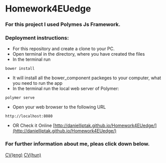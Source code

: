 # Homework4EUedge

### For this project I used Polymes Js Framework.

### Deployment instructions:
- For this repository and create a clone to your PC.
- Open terminal in the directory, where you have created the files
- In the terminal run
```
bower install
```
- It will install all the bower_component packeges to your computer, what you need to run the app
- In the terminal run the local web server of Polymer:
```
polymer serve
```
- Open your web browser to the following URL
```
http://localhost:8080
```
- OR Check it Online
[http://danielliptak.github.io/Homework4EUedge/](http://danielliptak.github.io/Homework4EUedge/)

### For further information about me, pleas click down below.
[CV(eng)](https://github.com/danielliptak/Homework4EUedge/blob/master/Liptak_Daniel_cv.pdf)
[CV(hun)](https://github.com/danielliptak/Homework4EUedge/blob/master/Liptak_Daniel_oneletrajz.pdf)

